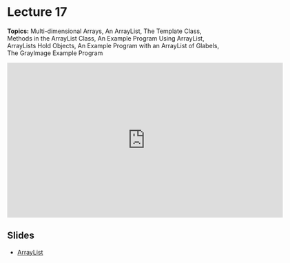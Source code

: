 # Lecture 17

**Topics:** Multi-dimensional Arrays, An ArrayList, The Template Class, Methods in the ArrayList Class, An Example Program Using ArrayList, ArrayLists Hold Objects, An Example Program with an ArrayList of Glabels, The GrayImage Example Program

<iframe width="640" height="360" src="http://www.youtube.com/embed/YJ9FlCFi3c8?feature=player_detailpage" frameborder="0" allowfullscreen></iframe>

## Slides

* [ArrayList](/public/course/handouts/ArrayList.pdf)
